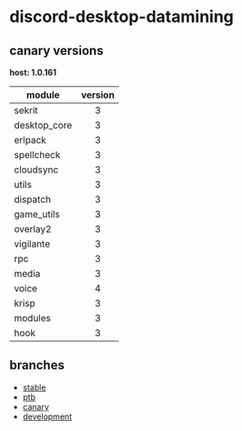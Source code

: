 # discord-desktop-datamining

## canary versions

**host: 1.0.161**

| module | version |
| ------ | :-----: |
| sekrit | 3 |
| desktop_core | 3 |
| erlpack | 3 |
| spellcheck | 3 |
| cloudsync | 3 |
| utils | 3 |
| dispatch | 3 |
| game_utils | 3 |
| overlay2 | 3 |
| vigilante | 3 |
| rpc | 3 |
| media | 3 |
| voice | 4 |
| krisp | 3 |
| modules | 3 |
| hook | 3 |

## branches

- [stable](https://github.com/OpenAsar/discord-desktop-datamining/tree/stable)
- [ptb](https://github.com/OpenAsar/discord-desktop-datamining/tree/ptb)
- [canary](https://github.com/OpenAsar/discord-desktop-datamining/tree/canary)
- [development](https://github.com/OpenAsar/discord-desktop-datamining/tree/development)